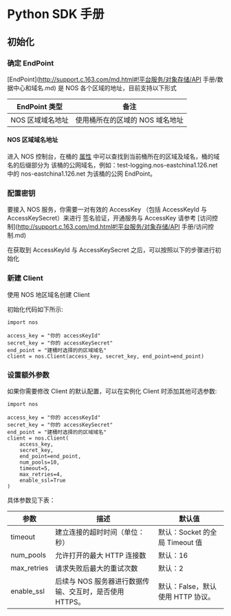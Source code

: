 # Python SDK 手册

## 初始化

### 确定 EndPoint

[EndPoint](http://support.c.163.com/md.html#!平台服务/对象存储/API 手册/数据中心和域名.md) 是 NOS 各个区域的地址，目前支持以下形式

|  EndPoint 类型   |               备注              |
|------------------|---------------------------------|
| NOS 区域域名地址 | 使用桶所在的区域的 NOS 域名地址 |

#### NOS 区域域名地址

进入 NOS 控制台，在桶的 [属性](http://support.c.163.com/md.html#!平台服务/对象存储/控制台手册/管理存储空间.md) 中可以查找到当前桶所在的区域及域名，桶的域名的后缀部分为 该桶的公网域名，例如：test-logging.nos-eastchina1.126.net 中的 nos-eastchina1.126.net 为该桶的公网 EndPoint。

### 配置密钥

要接入 NOS 服务，你需要一对有效的 AccessKey （包括 AccessKeyId 与 AccessKeySecret）来进行 签名验证，开通服务与 AccessKey 请参考 [访问控制](http://support.c.163.com/md.html#!平台服务/对象存储/API 手册/访问控制.md)

在获取到 AccessKeyId 与 AccessKeySecret 之后，可以按照以下的步骤进行初始化

### 新建 Client

使用 NOS 地区域名创建 Client

初始化代码如下所示:

    import nos
    
    access_key = "你的 accessKeyId"
    secret_key = "你的 accessKeySecret"
    end_point = "建桶时选择的的区域域名"
    client = nos.Client(access_key, secret_key, end_point=end_point)

### 设置额外参数

如果你需要修改 Client 的默认配置，可以在实例化 Client 时添加其他可选参数:

    import nos
    
    access_key = "你的 accessKeyId"
    secret_key = "你的 accessKeySecret"
    end_point = "建桶时选择的的区域域名"
    client = nos.Client(
        access_key,
        secret_key,
        end_point=end_point,
        num_pools=10,
        timeout=5,
        max_retries=4,
        enable_ssl=True
    )

具体参数见下表：

|     参数    |                           描述                          |              默认值               |
|-------------|---------------------------------------------------------|-----------------------------------|
| timeout     | 建立连接的超时时间（单位：秒）                          | 默认：Socket 的全局 Timeout 值    |
| num_pools   | 允许打开的最大 HTTP 连接数                              | 默认：16                          |
| max_retries | 请求失败后最大的重试次数                                | 默认：2                           |
| enable_ssl  | 后续与 NOS 服务器进行数据传输、交互时，是否使用 HTTPS。 | 默认：False，默认使用 HTTP 协议。 |